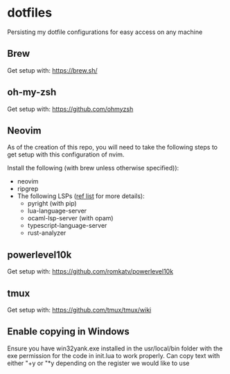 # dotfiles
Persisting my dotfile configurations for easy access on any machine

## Brew
Get setup with: https://brew.sh/

## oh-my-zsh
Get setup with: https://github.com/ohmyzsh

## Neovim
As of the creation of this repo, you will need to take the following steps to get setup with this configuration of nvim.

Install the following (with brew unless otherwise specified)):
* neovim
* ripgrep
* The following LSPs ([ref list](https://github.com/neovim/nvim-lspconfig/blob/master/doc/server_configurations.md) for more details): 
    * pyright (with pip)
    * lua-language-server
    * ocaml-lsp-server (with opam)
    * typescript-language-server
    * rust-analyzer 

## powerlevel10k
Get setup with: https://github.com/romkatv/powerlevel10k

## tmux
Get setup with: https://github.com/tmux/tmux/wiki

## Enable copying in Windows
Ensure you have win32yank.exe installed in the usr/local/bin folder with the exe permission for the code in init.lua to work properly. Can copy text with either "+y or "*y depending on the register we would like to use

